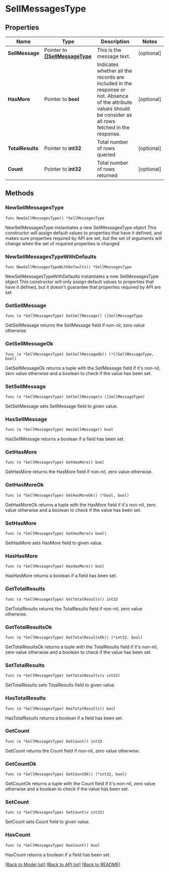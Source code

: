 # SellMessagesType

## Properties

Name | Type | Description | Notes
------------ | ------------- | ------------- | -------------
**SellMessage** | Pointer to [**[]SellMessageType**](SellMessageType.md) | This is the message text. | [optional] 
**HasMore** | Pointer to **bool** | Indicates whether all the records are included in the response or not. Absence of the attribute values should be consider as all rows fetched in the response. | [optional] 
**TotalResults** | Pointer to **int32** | Total number of rows queried | [optional] 
**Count** | Pointer to **int32** | Total number of rows returned | [optional] 

## Methods

### NewSellMessagesType

`func NewSellMessagesType() *SellMessagesType`

NewSellMessagesType instantiates a new SellMessagesType object
This constructor will assign default values to properties that have it defined,
and makes sure properties required by API are set, but the set of arguments
will change when the set of required properties is changed

### NewSellMessagesTypeWithDefaults

`func NewSellMessagesTypeWithDefaults() *SellMessagesType`

NewSellMessagesTypeWithDefaults instantiates a new SellMessagesType object
This constructor will only assign default values to properties that have it defined,
but it doesn't guarantee that properties required by API are set

### GetSellMessage

`func (o *SellMessagesType) GetSellMessage() []SellMessageType`

GetSellMessage returns the SellMessage field if non-nil, zero value otherwise.

### GetSellMessageOk

`func (o *SellMessagesType) GetSellMessageOk() (*[]SellMessageType, bool)`

GetSellMessageOk returns a tuple with the SellMessage field if it's non-nil, zero value otherwise
and a boolean to check if the value has been set.

### SetSellMessage

`func (o *SellMessagesType) SetSellMessage(v []SellMessageType)`

SetSellMessage sets SellMessage field to given value.

### HasSellMessage

`func (o *SellMessagesType) HasSellMessage() bool`

HasSellMessage returns a boolean if a field has been set.

### GetHasMore

`func (o *SellMessagesType) GetHasMore() bool`

GetHasMore returns the HasMore field if non-nil, zero value otherwise.

### GetHasMoreOk

`func (o *SellMessagesType) GetHasMoreOk() (*bool, bool)`

GetHasMoreOk returns a tuple with the HasMore field if it's non-nil, zero value otherwise
and a boolean to check if the value has been set.

### SetHasMore

`func (o *SellMessagesType) SetHasMore(v bool)`

SetHasMore sets HasMore field to given value.

### HasHasMore

`func (o *SellMessagesType) HasHasMore() bool`

HasHasMore returns a boolean if a field has been set.

### GetTotalResults

`func (o *SellMessagesType) GetTotalResults() int32`

GetTotalResults returns the TotalResults field if non-nil, zero value otherwise.

### GetTotalResultsOk

`func (o *SellMessagesType) GetTotalResultsOk() (*int32, bool)`

GetTotalResultsOk returns a tuple with the TotalResults field if it's non-nil, zero value otherwise
and a boolean to check if the value has been set.

### SetTotalResults

`func (o *SellMessagesType) SetTotalResults(v int32)`

SetTotalResults sets TotalResults field to given value.

### HasTotalResults

`func (o *SellMessagesType) HasTotalResults() bool`

HasTotalResults returns a boolean if a field has been set.

### GetCount

`func (o *SellMessagesType) GetCount() int32`

GetCount returns the Count field if non-nil, zero value otherwise.

### GetCountOk

`func (o *SellMessagesType) GetCountOk() (*int32, bool)`

GetCountOk returns a tuple with the Count field if it's non-nil, zero value otherwise
and a boolean to check if the value has been set.

### SetCount

`func (o *SellMessagesType) SetCount(v int32)`

SetCount sets Count field to given value.

### HasCount

`func (o *SellMessagesType) HasCount() bool`

HasCount returns a boolean if a field has been set.


[[Back to Model list]](../README.md#documentation-for-models) [[Back to API list]](../README.md#documentation-for-api-endpoints) [[Back to README]](../README.md)



